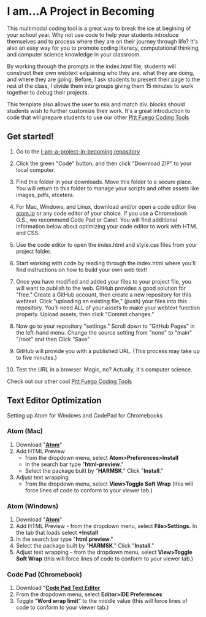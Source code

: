 # I am...A Project in Becoming

This multimodal coding tool is a great way to break the ice at begining of your school year. Why not use code to help your students introduce themselves and to process where they are on their journey through life? It's also an easy way for you to promote coding literacy, computational thinking, and computer science knowledge in your classroom.

By working through the prompts in the index.html file, students will construct their own webtext exlpaining who they are, what they are doing, and where they are going. Before, I ask students to present their page to the rest of the class, I divide them into groups giving them 15 minutes to work together to debug their projects.  

This template also allows the user to mix and match div. blocks should students wish to further customize their work. It's a great introduction to code that will prepare students to use our other [Pitt Fuego Coding Tools](https://github.com/pitt-fuego)

    
## Get started! 

1. Go to the [I-am-a-project-in-becoming repository](https://github.com/pitt-fuego/I-am-a-project-in-becoming) 

2. Click the green "Code" button, and then click "Download ZIP" to your local computer. 

3. Find this folder in your downloads. Move this folder to a secure place. You will return to this folder to manage your scripts and other assets like images, pdfs, etcetera. 

4. For Mac, Windows, and Linux, download and/or open a code editor like [atom.io](https://atom.io) or any code editor of your choice. If you use a Chromebook O.S., we recommend Code Pad or Caret. You will find additional information below about optimizing your code editor to work with HTML and CSS.  

5. Use the code editor to open the index.html and style.css files from your project folder.

6. Start working with code by reading through the index.html where you'll find instructions on how to build your own web text! 

7. Once you have modified and added your files to your project file, you will want to publish to the web. GitHub provides a good solution for "free." Create a GitHub account, then create a new repository for this webtext. Click  "uploading an existing file," (push) your files into this repository. You'll need ALL of your assets to make your webtext function properly. Upload assets, then click "Commit changes." 

8. Now go to your repository "settings." Scroll down to "GitHub Pages" in the left-hand menu. Change the source setting from "none" to "main" "/root" and then Click "Save"

9. GitHub will provide you with a published URL. (This process may take up to five minutes.)

10. Test the URL in a browser. Magic, no? Actually, it's computer science.  
 


Check out our other cool [Pitt Fuego Coding Tools](https://pitt-fuego.github.io/Pitt-Fuego-Coding-Tools/)






## Text Editor Optimization 

Setting up Atom for Windows and CodePad for Chromebooks 

### Atom (Mac)


1. Download "**[Atom](https://atom.io)**"
2. Add HTML Preview 
	- from the dropdown menu, select **Atom>Preferences>Install**
	- In the search bar type "**html-preview**." 
	- Select the package built by "**HARMSK**." Click "**Install**."
1. Adjust text wrapping 
	 -	from the dropdown menu, select **View>Toggle Soft Wrap** (this will force lines of code to conform to your viewer tab.)

### Atom (Windows)

1. Download "**[Atom](https://atom.io)**" 
1. Add HTML Preview - from the dropdown menu, select **File>Settings.** In the tab that loads select **+Install** 
1. In the search bar type "**html preview**." 
1. Select the package built by "**HARMSK**." Click "**Install**."
1. Adjust text wrapping - from the dropdown menu, select **View>Toggle Soft Wrap** (this will force lines of code to conform to your viewer tab.)

### Code Pad (Chromebook)

1. Download "**[Code Pad Text Editor](https://chrome.google.com/webstore/detail/code-pad-text-editor/adaepfiocmagdimjecpifghcgfjlfmkh?hl=en-GB)**
2. From the dropdown menu, select **Editor>IDE Preferences**
3. Toggle "**Word wrap limit**" to the middle value (this will force lines of code to conform to your viewer tab.)<p>&nbsp;</p>

